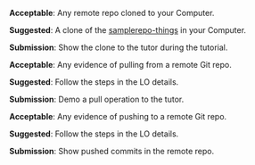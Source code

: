<panel type="danger" header=":trophy: Can communicate with a remote repo :star:" expandable expanded no-close>

<panel type="danger" header=":trophy: Can explain remote repositories :star:" expandable>
  <include src="../../book/revisionControl/remoteRepositories/full.md" />
</panel>

<panel type="danger" header=":trophy: Can clone a remote repo :star:" expandable>
  <include src="../../book/gitAndGithub/clone/full.md" />
  <panel header=":dart: Evidence" expanded>

**Acceptable**: Any remote repo cloned to your Computer.

**Suggested**: A clone of the [samplerepo-things](https://github.com/nus-cs2103-AY1718S1/samplerepo-things) in your Computer. 

**Submission**: Show the clone to the tutor during the tutorial.

  </panel>
</panel>

<panel type="danger" header=":trophy: Can pull changes from a repo :star:" expandable>
  <include src="../../book/gitAndGithub/pull/full.md" />
  <panel header=":dart: Evidence" expanded>

**Acceptable**: Any evidence of pulling from a remote Git repo.

**Suggested**: Follow the steps in the LO details. 

**Submission**: Demo a pull operation to the tutor.

  </panel>
</panel>

<panel type="danger" header=":trophy: Can push to a remote repo :star:" expandable>
  <include src="../../book/gitAndGithub/push/full.md" />
  <panel header=":dart: Evidence" expanded>

**Acceptable**: Any evidence of pushing to a remote Git repo.

**Suggested**: Follow the steps in the LO details. 

**Submission**: Show pushed commits in the remote repo.

  </panel>
</panel>

</panel>
